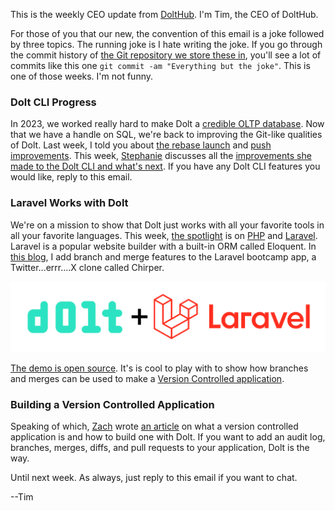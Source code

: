 This is the weekly CEO update from [DoltHub](https://www.dolthub.com/). I'm Tim, the CEO of DoltHub. 

For those of you that our new, the convention of this email is a joke followed by three topics. The running joke is I hate writing the joke. If you go through the commit history of [the Git repository we store these in](https://github.com/dolthub/weekly-updates), you'll see a lot of commits like this one `git commit -am "Everything but the joke"`. This is one of those weeks. I'm not funny.

### Dolt CLI Progress

In 2023, we worked really hard to make Dolt a [credible OLTP database](https://www.dolthub.com/blog/2023-05-05-dolt-1-dot-0/). Now that we have a handle on SQL, we're back to improving the Git-like qualities of Dolt. Last week, I told you about [the rebase launch](https://www.dolthub.com/blog/2024-01-03-announcing-dolt-rebase/) and [push improvements](https://www.dolthub.com/blog/2023-12-29-sql-server-push-support/). This week, [Stephanie](https://www.dolthub.com/team#stephanie) discusses all the [improvements she made to the Dolt CLI and what's next](https://www.dolthub.com/blog/2024-01-05-cli-new-years-resolutions/). If you have any Dolt CLI features you would like, reply to this email.

### Laravel Works with Dolt

We're on a mission to show that Dolt just works with all your favorite tools in all your favorite languages. This week, [the spotlight](https://www.dolthub.com/blog/2024-01-08-dolt-laravel/) is on [PHP](https://www.php.net/) and [Laravel](https://laravel.com/). Laravel is a popular website builder with a built-in ORM called Eloquent. In [this blog](https://www.dolthub.com/blog/2024-01-08-dolt-laravel/), I add branch and merge features to the Laravel bootcamp app, a Twitter...errr....X clone called Chirper. 

[![Dolt + Laravel](../images/dolt-laravel.png)](https://www.dolthub.com/blog/2024-01-08-dolt-laravel/)

[The demo is open source](https://github.com/dolthub/chirper). It's is cool to play with to show how branches and merges can be used to make a [Version Controlled application](https://www.dolthub.com/blog/2024-01-08-version-controlled-application/). 

### Building a Version Controlled Application

Speaking of which, [Zach](https://www.dolthub.com/team#stephanie) wrote [an article](https://www.dolthub.com/blog/2024-01-08-version-controlled-application/) on what a version controlled application is and how to build one with Dolt. If you want to add an audit log, branches, merges, diffs, and pull requests to your application, Dolt is the way.

Until next week. As always, just reply to this email if you want to chat.

--Tim